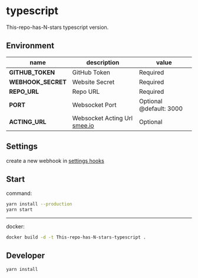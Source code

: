# typescript

This-repo-has-N-stars typescript version.

## Environment

| name               | description                                      | value                   |
| ------------------ | ------------------------------------------------ | ----------------------- |
| __GITHUB_TOKEN__   | GitHub Token                                     | Required                |
| __WEBHOOK_SECRET__ | Website Secret                                   | Required                |
| __REPO_URL__       | Repo URL                                         | Required                |
| __PORT__           | Websocket Port                                   | Optional @default: 3000 |
| __ACTING_URL__     | Websocket Acting Url [smee.io](https://smee.io/) | Optional                |

## Settings

create a new webhook in [settings hooks](/settings/hooks)

## Start

command:

```sh
yarn install --production
yarn start
```

---

docker:

```sh
docker build -d -t This-repo-has-N-stars-typescript .
```

## Developer

```sh
yarn install
```
